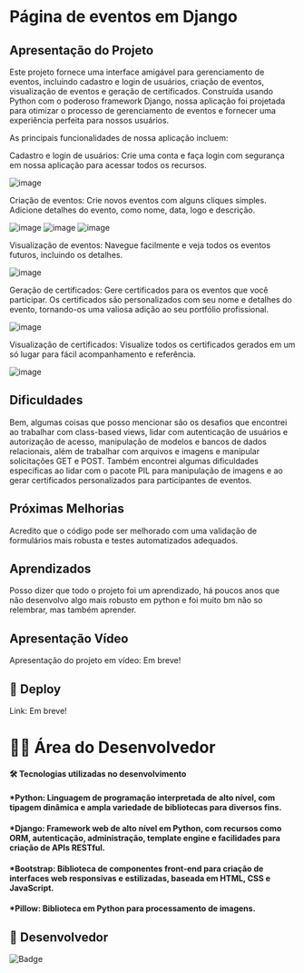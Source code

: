 # Página de eventos em Django
## Apresentação do Projeto

Este projeto fornece uma interface amigável para gerenciamento de eventos, incluindo cadastro e login de usuários, criação de eventos, visualização de eventos e geração de certificados. Construída usando Python com o poderoso framework Django, nossa aplicação foi projetada para otimizar o processo de gerenciamento de eventos e fornecer uma experiência perfeita para nossos usuários.

As principais funcionalidades de nossa aplicação incluem:

Cadastro e login de usuários: Crie uma conta e faça login com segurança em nossa aplicação para acessar todos os recursos.

![image](https://user-images.githubusercontent.com/118136902/232352349-d8e5989a-a1c1-4302-b9e2-7b73aa9e36db.png)
<!--![image](https://user-images.githubusercontent.com/118136902/232352383-d298c351-0a11-462a-9e18-053289d61d39.png) Corrigir imagem -->

Criação de eventos: Crie novos eventos com alguns cliques simples. Adicione detalhes do evento, como nome, data, logo e descrição.

![image](https://user-images.githubusercontent.com/118136902/232352451-373130ed-6379-4994-9688-0d02e61ee5bd.png)
![image](https://user-images.githubusercontent.com/118136902/232352476-1afebda4-aebb-47a0-aeaf-899791aba0ba.png)
![image](https://user-images.githubusercontent.com/118136902/232352566-86edb8f3-7b4d-4822-ace6-da63e1c71091.png)

Visualização de eventos: Navegue facilmente e veja todos os eventos futuros, incluindo os detalhes.

![image](https://user-images.githubusercontent.com/118136902/232352728-747b75be-fd96-4ffa-ac49-eac1ecebd6d2.png)

Geração de certificados: Gere certificados para os eventos que você participar. Os certificados são personalizados com seu nome e detalhes do evento, tornando-os uma valiosa adição ao seu portfólio profissional.

![image](https://user-images.githubusercontent.com/118136902/232352777-dc38c530-0029-4fac-ac28-1f63508ccea0.png)

Visualização de certificados: Visualize todos os certificados gerados em um só lugar para fácil acompanhamento e referência.

![image](https://user-images.githubusercontent.com/118136902/232352800-24090cce-2b2c-42ad-bc1a-7312fb2b630a.png)

## Dificuldades

Bem, algumas coisas que posso mencionar são os desafios que encontrei ao trabalhar com class-based views, lidar com autenticação de usuários e autorização de acesso, manipulação de modelos e bancos de dados relacionais, além de trabalhar com arquivos e imagens e manipular solicitações GET e POST. Também encontrei algumas dificuldades específicas ao lidar com o pacote PIL para manipulação de imagens e ao gerar certificados personalizados para participantes de eventos.

## Próximas Melhorias 
Acredito que o código pode ser melhorado com uma validação de formulários mais robusta e testes automatizados adequados.

## Aprendizados
Posso dizer que todo o projeto foi um aprendizado, há poucos anos que não desenvolvo algo mais robusto em python e foi muito bm não so relembrar, mas também aprender.

## Apresentação Vídeo

Apresentação do projeto em vídeo: Em breve!

## 🚀 Deploy

Link: Em breve!

# 👨‍💻 Área do Desenvolvedor

#### 🛠️ Tecnologias utilizadas no desenvolvimento

#### *Python: Linguagem de programação interpretada de alto nível, com tipagem dinâmica e ampla variedade de bibliotecas para diversos fins.

#### *Django: Framework web de alto nível em Python, com recursos como ORM, autenticação, administração, template engine e facilidades para criação de APIs RESTful.

#### *Bootstrap: Biblioteca de componentes front-end para criação de interfaces web responsivas e estilizadas, baseada em HTML, CSS e JavaScript.

#### *Pillow: Biblioteca em Python para processamento de imagens.

## 🙋 Desenvolvedor

![Badge](https://img.shields.io/badge/Desenvolvedor-MarcosCast-%237159c1?style=for-the-badge&logo=ghost)
